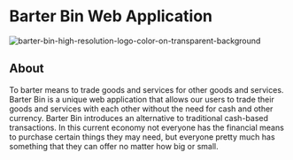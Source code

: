 # Barter Bin Web Application 

![barter-bin-high-resolution-logo-color-on-transparent-background](https://user-images.githubusercontent.com/40047791/234089668-3b44ca5f-adaf-45bc-bd34-72319ee635c3.png)


## About 

<p>
To barter means to trade goods and services for other goods and services. Barter Bin is a unique web application that allows our users 
to trade their goods and services with each other without the need for cash and other currency. Barter Bin introduces an alternative 
to traditional cash-based transactions. In this current economy not everyone has the financial means to purchase certain things they may 
need, but everyone pretty much has something that they can offer no matter how big or small.
</p>
